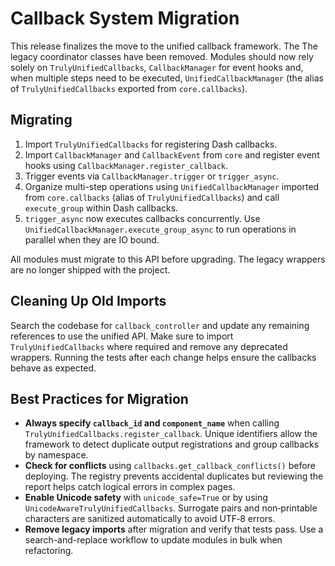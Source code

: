 # Callback System Migration

This release finalizes the move to the unified callback framework. The
The legacy coordinator classes have been removed. Modules should now rely solely
on `TrulyUnifiedCallbacks`,
`CallbackManager` for event hooks and, when multiple steps need to be executed,
`UnifiedCallbackManager` (the alias of `TrulyUnifiedCallbacks` exported from
`core.callbacks`).

## Migrating

1. Import `TrulyUnifiedCallbacks` for registering Dash callbacks.
2. Import `CallbackManager` and `CallbackEvent` from `core` and register event
   hooks using `CallbackManager.register_callback`.
3. Trigger events via `CallbackManager.trigger` or `trigger_async`.
4. Organize multi-step operations using `UnifiedCallbackManager` imported from
   `core.callbacks` (alias of `TrulyUnifiedCallbacks`) and call `execute_group`
   within Dash callbacks.
5. `trigger_async` now executes callbacks concurrently. Use
   `UnifiedCallbackManager.execute_group_async` to run operations in parallel
   when they are IO bound.


All modules must migrate to this API before upgrading. The legacy wrappers are
no longer shipped with the project.

## Cleaning Up Old Imports

Search the codebase for `callback_controller` and update any remaining
references to use the unified API. Make sure to import `TrulyUnifiedCallbacks`
where required and remove any deprecated wrappers. Running the tests after
each change helps ensure the callbacks behave as expected.

## Best Practices for Migration

- **Always specify `callback_id` and `component_name`** when calling
  `TrulyUnifiedCallbacks.register_callback`. Unique identifiers allow the
  framework to detect duplicate output registrations and group callbacks by
  namespace.
- **Check for conflicts** using `callbacks.get_callback_conflicts()` before
  deploying. The registry prevents accidental duplicates but reviewing the
  report helps catch logical errors in complex pages.
- **Enable Unicode safety** with `unicode_safe=True` or by using
  `UnicodeAwareTrulyUnifiedCallbacks`. Surrogate pairs and non‑printable
  characters are sanitized automatically to avoid UTF‑8 errors.
- **Remove legacy imports** after migration and verify that tests pass. Use a
  search-and-replace workflow to update modules in bulk when refactoring.
